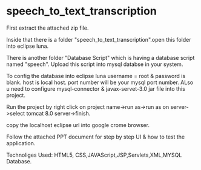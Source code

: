 # speech_to_text_transcription
First extract the attached zip file.

Inside that there is a folder "speech_to_text_transcription".open this folder into eclipse luna.

There is another folder "Database Script" which is having a database script named "speech". Upload this script into mysql databse in your system.

To config the database into eclipse luna username = root & password is blank. host is local host. port number will be your mysql port number. ALso u need to configure mysql-connector & javax-servet-3.0 jar file into this project.

Run the project  by right click on project name->run as->run as on server->select tomcat 8.0 server->finish.

copy the localhost eclipse url into google crome browser.

Follow the attached PPT document for step by step UI & how to test the application.

Technoliges Used: HTML5, CSS,JAVAScript,JSP,Servlets,XML,MYSQL Database.
